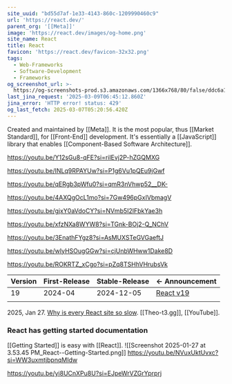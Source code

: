 ```yaml
---
site_uuid: "bd55d7af-1e33-4143-860c-1209990460c9"
url: 'https://react.dev/'
parent_org: '[[Meta]]'
image: 'https://react.dev/images/og-home.png'
site_name: React
title: React
favicon: 'https://react.dev/favicon-32x32.png'
tags:
  - Web-Frameworks
  - Software-Development
  - Frameworks
og_screenshot_url: >-
  https://og-screenshots-prod.s3.amazonaws.com/1366x768/80/false/ddc6a11b6e0607cf0fced41dbc927d3f8e8cc05491223bb082beae0cd2b4bdef.jpeg
last_jina_request: '2025-03-09T06:45:12.860Z'
jina_error: 'HTTP error! status: 429'
og_last_fetch: 2025-03-07T05:20:56.420Z
---
```

Created and maintained by [[Meta]]. It is the most popular, thus [[Market Standard]], for [[Front-End]] development.  It's essentially a [[JavaScript]] library that enables [[Component-Based Software Architecture]]. 

https://youtu.be/Y12sGu8-qFE?si=rilEvj2P-hZGQMXG

https://youtu.be/INLq9RPAYUw?si=P1g6Vu1pQEu9jGwf

https://youtu.be/qERgb3pWfu0?si=qmR3nVhwp52__DK-

https://youtu.be/4AXQgOcL1mo?si=7Gw496pGxIVbmagV

https://youtu.be/gjxY0aVdoCY?si=NVmb5I2lFbkYae3h

https://youtu.be/xfzNXa8WYW8?si=TGnk-BOj2-Q_NChV

https://youtu.be/3EnathFYgz8?si=AsMUXSTeGVGaeftJ

https://youtu.be/wIyHSOugGGw?si=cjUnbWHww1Dake8D

https://youtu.be/ROKRTZ_xCgo?si=pZq8TSHhVHrubsVk

| Version | First-Release | Stable-Release | <- Announcement                                         |
| ------- | ------------- | -------------- | ------------------------------------------------------- |
| 19      | 2024-04       | 2024-12-05     | [React v19](https://react.dev/blog/2024/12/05/react-19) |
|         |               |                |                                                         |

2025, Jan 27. [Why is every React site so slow](https://youtu.be/INLq9RPAYUw?si=389e9LdY5eIxzAQV). [[Theo-t3.gg]], [[YouTube]].

### React has getting started documentation
[[Getting Started]] is easy with [[React]]. 
![[Screenshot 2025-01-27 at 3.53.45 PM_React--Getting-Started.png]]
https://youtu.be/NVuxUktUvxc?si=WW3uxmtjbpnqMIdw


https://youtu.be/yi8UCnXPu8U?si=EJpeWrVZGrYprprj
